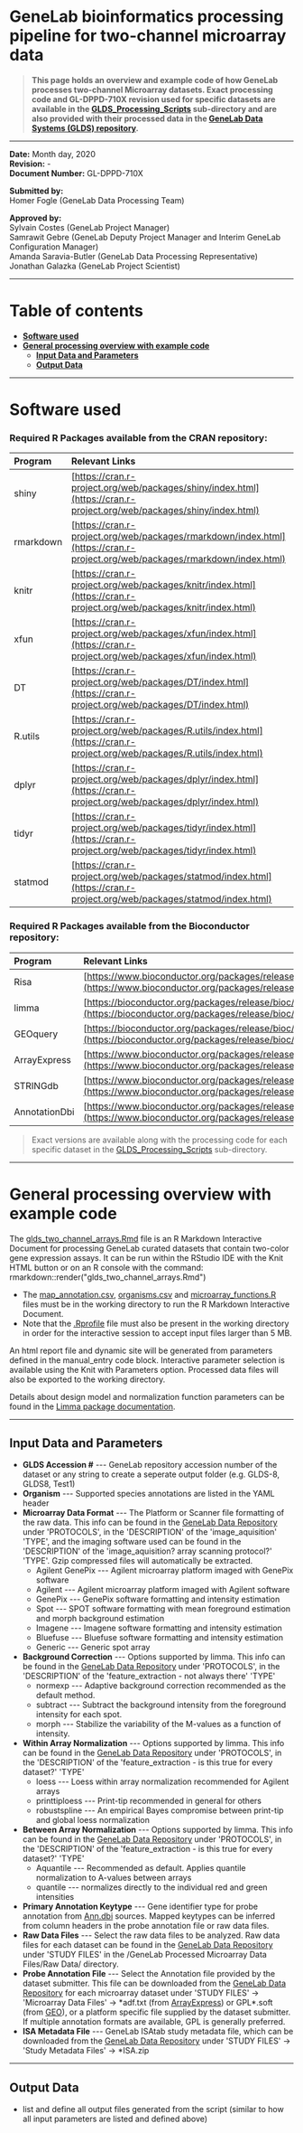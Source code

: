 # GeneLab bioinformatics processing pipeline for two-channel microarray data

> **This page holds an overview and example code of how GeneLab processes two-channel Microarray datasets. Exact processing code and GL-DPPD-710X revision used for specific datasets are available in the [GLDS_Processing_Scripts](https://developer.nasa.gov/asaravia/GeneLab_Data_Processing/tree/master/Microarray/2-channel_arrays/GLDS_Processing_Scripts) sub-directory and are also provided with their processed data in the [GeneLab Data Systems (GLDS) repository](https://genelab-data.ndc.nasa.gov/genelab/projects).**  

---

**Date:** Month day, 2020  
**Revision:** -   
**Document Number:** GL-DPPD-710X  

**Submitted by:**  
Homer Fogle (GeneLab Data Processing Team)

**Approved by:**  
Sylvain Costes (GeneLab Project Manager)  
Samrawit Gebre (GeneLab Deputy Project Manager and Interim GeneLab Configuration Manager)  
Amanda Saravia-Butler (GeneLab Data Processing Representative)  
Jonathan Galazka (GeneLab Project Scientist)

---

# Table of contents  

- [**Software used**](#software-used)
- [**General processing overview with example code**](#general-processing-overview-with-example-code)
  - [**Input Data and Parameters**](#input-data-and-parameters)
  - [**Output Data**](#output-data)
  
---

# Software used  

### Required R Packages available from the CRAN repository:  

|Program   | Relevant Links|
|:---------|:--------------|
|shiny     | [https://cran.r-project.org/web/packages/shiny/index.html](https://cran.r-project.org/web/packages/shiny/index.html)|
|rmarkdown | [https://cran.r-project.org/web/packages/rmarkdown/index.html](https://cran.r-project.org/web/packages/rmarkdown/index.html)|
|knitr     | [https://cran.r-project.org/web/packages/knitr/index.html](https://cran.r-project.org/web/packages/knitr/index.html)|
|xfun      | [https://cran.r-project.org/web/packages/xfun/index.html](https://cran.r-project.org/web/packages/xfun/index.html)|
|DT        | [https://cran.r-project.org/web/packages/DT/index.html](https://cran.r-project.org/web/packages/DT/index.html)|
|R.utils   | [https://cran.r-project.org/web/packages/R.utils/index.html](https://cran.r-project.org/web/packages/R.utils/index.html)|
|dplyr     | [https://cran.r-project.org/web/packages/dplyr/index.html](https://cran.r-project.org/web/packages/dplyr/index.html)|
|tidyr     | [https://cran.r-project.org/web/packages/tidyr/index.html](https://cran.r-project.org/web/packages/tidyr/index.html)|
|statmod   | [https://cran.r-project.org/web/packages/statmod/index.html](https://cran.r-project.org/web/packages/statmod/index.html)|


### Required R Packages available from the Bioconductor repository:

|Program       | Relevant Links|
|:-------------|:--------------|
|Risa          | [https://www.bioconductor.org/packages/release/bioc/html/Risa.html](https://www.bioconductor.org/packages/release/bioc/html/Risa.html)|
|limma         | [https://bioconductor.org/packages/release/bioc/html/limma.html](https://bioconductor.org/packages/release/bioc/html/limma.html)|
|GEOquery      | [https://bioconductor.org/packages/release/bioc/html/GEOquery.html](https://bioconductor.org/packages/release/bioc/html/GEOquery.html)|
|ArrayExpress  | [https://www.bioconductor.org/packages/release/bioc/html/ArrayExpress.html](https://www.bioconductor.org/packages/release/bioc/html/ArrayExpress.html)|
|STRINGdb      | [https://www.bioconductor.org/packages/release/bioc/html/STRINGdb.html](https://www.bioconductor.org/packages/release/bioc/html/STRINGdb.html)|
|AnnotationDbi | [https://www.bioconductor.org/packages/release/bioc/html/AnnotationDbi.html](https://www.bioconductor.org/packages/release/bioc/html/AnnotationDbi.html)|


> Exact versions are available along with the processing code for each specific dataset in the [GLDS_Processing_Scripts](https://developer.nasa.gov/asaravia/GeneLab_Data_Processing/tree/master/Microarray/2-channel_arrays/GLDS_Processing_Scripts) sub-directory. 

---

# General processing overview with example code  

The [glds_two_channel_arrays.Rmd](https://developer.nasa.gov/asaravia/GeneLab_Data_Processing/blob/master/Microarray/2-channel_arrays/glds_two_channel_arrays.Rmd) file is an R Markdown Interactive Document for processing GeneLab curated datasets that contain two-color gene expression assays. It can be run within the RStudio IDE with the Knit HTML button or on an R console with the command:  
rmarkdown::render("glds_two_channel_arrays.Rmd")
- The [map_annotation.csv](https://developer.nasa.gov/asaravia/GeneLab_Data_Processing/blob/master/Microarray/2-channel_arrays/map_annotation.csv), [organisms.csv](https://developer.nasa.gov/asaravia/GeneLab_Data_Processing/blob/master/Microarray/2-channel_arrays/organisms.csv) and [microarray_functions.R](https://developer.nasa.gov/asaravia/GeneLab_Data_Processing/blob/master/Microarray/2-channel_arrays/microarray_functions.R) files must be in the working directory to run the R Markdown Interactive Document. 
- Note that the [.Rprofile](https://developer.nasa.gov/asaravia/GeneLab_Data_Processing/blob/master/Microarray/2-channel_arrays/.Rprofile) file must also be present in the working directory in order for the interactive session to accept input files larger than 5 MB.

An html report file and dynamic site will be generated from parameters defined in the manual_entry code block. Interactive parameter selection is available using the Knit with Parameters option. Processed data files will also be exported to the working directory.  

Details about design model and normalization function parameters can be found in the [Limma package documentation](https://bioconductor.org/packages/release/bioc/vignettes/limma/inst/doc/usersguide.pdf).  

***
## Input Data and Parameters

* **GLDS Accession #** --- GeneLab repository accession number of the dataset or any string to create a seperate output folder (e.g. GLDS-8, GLDS8, Test1)
* **Organism** --- Supported species annotations are listed in the YAML header
* **Microarray Data Format** --- The Platform or Scanner file formatting of the raw data. This info can be found in the [GeneLab Data Repository](https://genelab-data.ndc.nasa.gov/genelab/projects) under 'PROTOCOLS', in the 'DESCRIPTION' of the 'image_aquisition' 'TYPE', and the imaging software used can be found in the 'DESCRIPTION' of the 'image_aquisition? array scanning protocol?' 'TYPE'. Gzip compressed files will automatically be extracted.
  + Agilent GenePix --- Agilent microarray platform imaged with GenePix software
  + Agilent --- Agilent microarray platform imaged with Agilent software
  + GenePix --- GenePix software formatting and intensity estimation
  + Spot --- SPOT software formatting with mean foreground estimation and morph background estimation
  + Imagene --- Imagene software formatting and intensity estimation
  + Bluefuse --- Bluefuse software formatting and intensity estimation
  + Generic --- Generic spot array
* **Background Correction** --- Options supported by limma. This info can be found in the [GeneLab Data Repository](https://genelab-data.ndc.nasa.gov/genelab/projects) under 'PROTOCOLS', in the 'DESCRIPTION' of the 'feature_extraction - not always there' 'TYPE'
  + normexp --- Adaptive background correction recommended as the default method.
  + subtract --- Subtract the background intensity from the foreground intensity for each spot.
  + morph --- Stabilize the variability of the M-values as a function of intensity.
* **Within Array Normalization** --- Options supported by limma. This info can be found in the [GeneLab Data Repository](https://genelab-data.ndc.nasa.gov/genelab/projects) under 'PROTOCOLS', in the 'DESCRIPTION' of the 'feature_extraction - is this true for every dataset?' 'TYPE'
  + loess --- Loess within array normalization recommended for Agilent arrays
  + printtiploess --- Print-tip recommended in general for others
  + robustspline ---  An empirical Bayes compromise between print-tip and global loess normalization
* **Between Array Normalization** --- Options supported by limma. This info can be found in the [GeneLab Data Repository](https://genelab-data.ndc.nasa.gov/genelab/projects) under 'PROTOCOLS', in the 'DESCRIPTION' of the 'feature_extraction - is this true for every dataset?' 'TYPE'
  + Aquantile --- Recommended as default. Applies quantile normalization to A-values between arrays
  + quantile --- normalizes directly to the individual red and green intensities
* **Primary Annotation Keytype** --- Gene identifier type for probe annotation from [Ann.dbi](https://www.bioconductor.org/packages/release/data/annotation/) sources. Mapped keytypes can be inferred from column headers in the probe annotation file or raw data files.
* **Raw Data Files** --- Select the raw data files to be analyzed. Raw data files for each dataset can be found in the [GeneLab Data Repository](https://genelab-data.ndc.nasa.gov/genelab/projects) under 'STUDY FILES' in the /GeneLab Processed Microarray Data Files/Raw Data/ directory.
* **Probe Annotation File** --- Select the Annotation file provided by the dataset submitter. This file can be downloaded from the [GeneLab Data Repository](https://genelab-data.ndc.nasa.gov/genelab/projects) for each microarray dataset under 'STUDY FILES' -> 'Microarray Data Files' -> &ast;adf.txt (from [ArrayExpress](https://www.ebi.ac.uk/arrayexpress/)) or GPL*.soft (from [GEO](https://www.ncbi.nlm.nih.gov/geo/)), or a platform specific file supplied by the dataset submitter. If multiple annotation formats are available, GPL is generally preferred.
* **ISA Metadata File** --- GeneLab ISAtab study metadata file, which can be downloaded from the [GeneLab Data Repository](https://genelab-data.ndc.nasa.gov/genelab/projects) under 'STUDY FILES' -> 'Study Metadata Files' -> *ISA.zip


***
## Output Data 

* list and define all output files generated from the script (similar to how all input parameters are listed and defined above)

